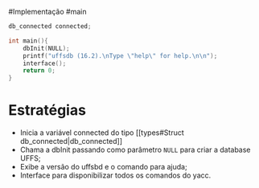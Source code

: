 #Implementação #main

```C
db_connected connected;

int main(){
	dbInit(NULL);
	printf("uffsdb (16.2).\nType \"help\" for help.\n\n");
	interface();
	return 0;
}
```

# Estratégias

- Inicia a variável connected do tipo [[types#Struct db_connected|db_connected]] 
- Chama a dbInit passando como parâmetro `NULL` para criar a database UFFS;
- Exibe a versão do uffsbd e o comando para ajuda;
- Interface para disponibilizar todos os comandos do yacc.